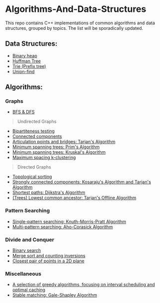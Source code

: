 # Algorithms-And-Data-Structures

This repo contains C++ implementations of common algorithms and data structures, grouped by topics. The list will be sporadically updated.

## Data Structures:
- [Binary heap][binary_heap]
- [Huffman Tree][Huffman_Tree]
- [Trie (Prefix tree)][trie]
- [Union-find][union_find]

## Algorithms:
### Graphs
- [BFS & DFS][undirected_graph]

> Undirected Graphs
- [Bipartiteness testing][undirected_graph]
- [Connected components][undirected_graph]
- [Articulation points and bridges: Tarjan's Algorithm][undirected_graph]
- [Minimum spanning trees: Prim's Algorithm][undirected_graph]
- [Minimum spanning trees: Kruskal's Algorithm][union_find]
- [Maximum spacing k-clustering][union_find]

> Directed Graphs
- [Topological sorting][directed_graph]
- [Strongly connected components: Kosaraju's Algorithm and Tarjan's Algorithm][directed_graph]
- [Shortest paths: Dijkstra's Algorithm][directed_graph]
- [(Trees) Lowest common ancestor: Tarjan's Offline Algorithm][union_find]

### Pattern Searching
- [Single-pattern searching: Knuth-Morris-Pratt Algorithm][KMP]
- [Multi-pattern searching: Aho-Corasick Algorithm][Aho-Corasick]

### Divide and Conquer
- [Binary search][divide_and_conquer]
- [Merge sort and counting inversions][divide_and_conquer]
- [Closest pair of points in a 2D plane][divide_and_conquer]

### Miscellaneous
- [A selection of greedy algorithms, focusing on interval scheduling and optimal caching][greedy]
- [Stable matching: Gale-Shapley Algorithm][Gale-Shapley]

[Aho-Corasick]: /Aho-Corasick.cpp
[Gale-Shapley]: /Gale-Shapley.cpp
[Huffman_Tree]: /Huffman_Tree.cpp
[KMP]: /KMP.cpp
[binary_heap]: /binary_heap.cpp
[directed_graph]: /directed_graph.cpp
[divide_and_conquer]: /divide_and_conquer.cpp
[greedy]: /greedy.cpp
[trie]: /trie.cpp
[undirected_graph]: /undirected_graph.cpp
[union_find]: /union_find.cpp

